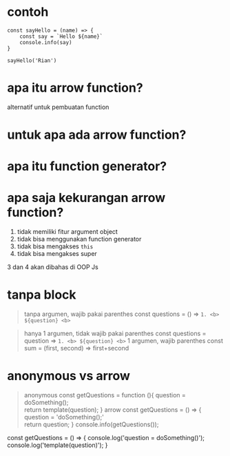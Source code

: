 # contoh
```
const sayHello = (name) => {
    const say = `Hello ${name}`
    console.info(say)
}

sayHello('Rian')
```

# apa itu arrow function?
alternatif untuk pembuatan function

# untuk apa ada arrow function?

# apa itu function generator?

# apa saja kekurangan arrow function?
1. tidak memiliki fitur argument object
2. tidak bisa menggunakan function generator
3. tidak bisa mengakses `this`
4. tidak bisa mengakses super 
 
3 dan 4 akan dibahas di OOP Js

# tanpa block
> tanpa argumen,  wajib pakai parenthes
const questions = () => `1. <b> ${question} <b>`

> hanya 1 argumen, tidak wajib pakai parenthes
const questions = question => `1. <b> ${question} <b>`
> 1 argumen, wajib parenthes
const sum = (first, second) => first+second


# anonymous vs arrow
> anonymous
const getQuestions = function (){
    question = doSomething();    
    return template(question);
}
> arrow
const getQuestions = () => {
    question = 'doSomething();'    
    return question;
}
console.info(getQuestions());

const getQuestions = () => {
    console.log('question = doSomething()');
    console.log('template(question)');
}
